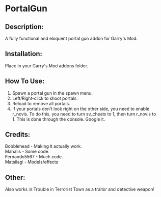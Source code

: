 PortalGun
=========
Description:
-----
A fully functional and eloquent portal gun addon for Garry's Mod.

Installation:
------
Place in your Garry's Mod addons folder.

How To Use:
------
1. Spawn a portal gun in the spawn menu.
2. Left/Right-click to shoot portals.
3. Reload to remove all portals.
4. If your portals don't look right on the other side, you need to enable r_novis. To do this, you need to turn sv_cheats to 1, then turn r_novis to 1. This is done through the console. Google it.

Credits:
-------
Bobblehead - Making it actually work.  
Mahalis - Some code.  
Fernando5567 - Much code.  
Matsilagi - Models/effects  

Other:
------
Also works in Trouble in Terrorist Town as a traitor and detective weapon!
